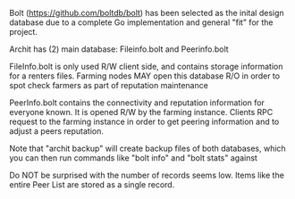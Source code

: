 Bolt (https://github.com/boltdb/bolt) has been selected as the inital design database due 
to a complete Go implementation and general "fit" for the project.

Archit has (2) main database:  Fileinfo.bolt and Peerinfo.bolt

FileInfo.bolt is only used R/W client side, and  contains storage information for a 
renters files.  Farming nodes MAY open this database R/O in order to spot check farmers
as part of reputation maintenance

PeerInfo.bolt contains the connectivity and reputation information for everyone known.
It is opened R/W by the farming instance.  Clients RPC request to the farming instance
in order to get peering information and to adjust a peers reputation.

Note that "archit backup" will create backup files of both databases, which you can then
run commands like "bolt info" and "bolt stats" against

Do NOT be surprised with the number of records seems low. Items like the entire Peer List are
stored as a single record.
